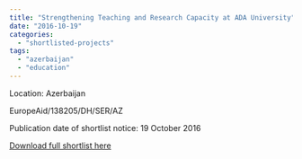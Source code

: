 ```yaml
---
title: "Strengthening Teaching and Research Capacity at ADA University"
date: "2016-10-19"
categories: 
  - "shortlisted-projects"
tags: 
  - "azerbaijan"
  - "education"
---
```


Location: Azerbaijan

EuropeAid/138205/DH/SER/AZ

Publication date of shortlist notice: 19 October 2016

[Download full shortlist here](http://epm.lv/files/Shortlist_Azerbaijan_138205.pdf)
